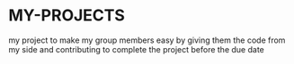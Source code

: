 # MY-PROJECTS
 my project to make my group members easy by giving them the code from my side and contributing to complete the project before the due date
